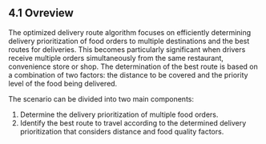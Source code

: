 ## 4.1 Ovreview

The optimized delivery route algorithm focuses on efficiently determining delivery prioritization of food orders to multiple destinations and the best routes for deliveries. This becomes particularly significant when drivers receive multiple orders simultaneously from the same restaurant, convenience store or shop. The determination of the best route is based on a combination of two factors: the distance to be covered and the priority level of the food being delivered.  

The scenario can be divided into two main components: 
 1.	Determine the delivery prioritization of multiple food orders.
 2. Identify the best route to travel according to the determined delivery prioritization that considers distance and food quality factors.
